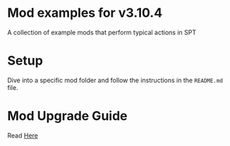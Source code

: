# Mod examples for v3.10.4

A collection of example mods that perform typical actions in SPT

# Setup

Dive into a specific mod folder and follow the instructions in the `README.md` file.

# Mod Upgrade Guide

Read [Here](https://hub.sp-tarkov.com/doc/entry/51-modding-in-spt-3-x-x/)
